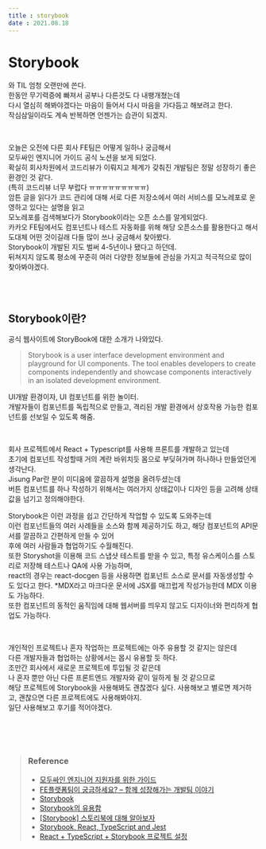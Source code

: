 ```yaml
---
title : storybook  
date : 2021.08.18
---
```


# Storybook
와 TIL 엄청 오랜만에 쓴다.  
한동안 무기력증에 빠져서 공부나 다른것도 다 내팽개쳤는데  
다시 열심히 해봐야겠다는 마음이 들어서 다시 마음을 가다듬고 해보려고 한다.  
작심삼일이라도 계속 반복하면 언젠가는 습관이 되겠지.

<br/>

오늘은 오전에 다른 회사 FE팀은 어떻게 일하나 궁금해서     
모두싸인 엔지니어 가이드 공식 노션을 보게 되었다.  
확실히 회사차원에서 코드리뷰가 이뤄지고 체계가 갖춰진 개발팀은 정말 성장하기 좋은 환경인 것 같다.  
(특히 코드리뷰 너무 부럽다 ㅠㅠㅠㅠㅠㅠㅠㅠㅠ)  
암튼 글을 읽다가 코드 관리에 대해 서로 다른 저장소에서 여러 서비스를 모노레포로 운영하고 있다는 설명을 읽고  
모노레포를 검색해보다가 Storybook이라는 오픈 소스를 알게되었다.  
카카오 FE팀에서도 컴포넌트나 테스트 자동화를 위해 해당 오픈소스를 활용한다고 해서  
도대체 어떤 것이길래 다들 많이 쓰나 궁금해서 찾아봤다.  
Storybook이 개발된 지도 벌써 4-5년이나 됐다고 하던데.  
뒤쳐지지 않도록 평소에 꾸준히 여러 다양한 정보들에 관심을 가지고 적극적으로 많이 찾아봐야겠다.   

<br/>
<br/>

## Storybook이란?
공식 웹사이트에 StoryBook에 대한 소개가 나와있다. 
> Storybook is a user interface development environment and playground for UI components. The tool enables developers to create components independently and showcase components interactively in an isolated development environment.

UI개발 환경이자, UI 컴포넌트를 위한 놀이터.  
개발자들이 컴포넌트를 독립적으로 만들고, 격리된 개발 환경에서 상호작용 가능한 컴포넌트를 선보일 수 있도록 해줌.  

<br/>


회사 프로젝트에서 React + Typescript를 사용해 프론트를 개발하고 있는데  
초기에 컴포넌트 작성할때 거의 계란 바위치듯 몸으로 부딪혀가며 하나하나 만들었던게 생각난다.  
Jisung Par란 분이 미디움에 깔끔하게 설명을 올려두셨는데  
버튼 컴포넌트를 하나 작성하기 위해서는 여러가지 상태값이나 디자인 등을 고려해 상태값을 넘기고 정의해야한다.  

Storybook은 이런 과정을 쉽고 간단하게 작업할 수 있도록 도와주는데  
이런 컴포넌트들의 여러 사례들을 소스와 함께 제공하기도 하고, 해당 컴포넌트의 API문서를 깔끔하고 간편하게 만들 수 있어  
후에 여러 사람들과 협업하기도 수월해진다.  
또한 Storyshot을 이용해 코드 스냅샷 테스트를 받을 수 있고, 특정 유스케이스를 스토리로 저장해 테스트나 QA에 사용 가능하며,  
react의 경우는 react-docgen 등을 사용하면 컴포넌트 소스로 문서를 자동생성할 수도 있다고 한다. 
*MDX라고 마크다운 문서에 JSX를 매끄럽게 작성가능한데 MDX 이용도 가능하다.   
또한 컴포넌트의 동적인 움직임에 대해 웹서버를 띄우지 않고도 디자이너와 편리하게 협업도 가능하다.

<br/>

개인적인 프로젝트나 혼자 작업하는 프로젝트에는 아주 유용할 것 같지는 않은데  
다른 개발자들과 협업하는 상황에서는 몹시 유용할 듯 하다.  
조만간 회사에서 새로운 프로젝트에 투입될 것 같은데  
나 혼자 뿐만 아닌 다른 프론트엔드 개발자와 같이 일하게 될 것 같으므로  
해당 프로젝트에 Storybook을 사용해봐도 괜찮겠다 싶다.
사용해보고 별로면 제거하고, 괜찮으면 다른 프로젝트에도 사용해봐야지.  
일단 사용해보고 후기를 적어야겠다.  

<br/>
<br/>
<br/>


> ### Reference
> * [모두싸인 엔지니어 지원자를 위한 가이드](https://www.notion.so/975a991feaa44450bfb29c3832091c24#b48e50e419f1431eae6a275fc1e4e555)
> * [FE플랫폼팀이 궁금하세요? – 함께 성장해가는 개발팀 이야기](https://tech.kakao.com/2020/09/21/kakao-fe-platform-team/)
> * [Storybook](https://storybook.js.org/)
> * [Storybook의 유용함](https://medium.com/@j_podracer/storybook%EC%9D%98-%EC%9C%A0%EC%9A%A9%ED%95%A8-8581ea618c32)
> * [[Storybook] 스토리북에 대해 알아보자](https://kjwsx23.tistory.com/541)
> * [Storybook, React, TypeScript and Jest](https://medium.com/@mtiller/storybook-react-typescript-and-jest-c9059ea06fa7)
> * [React + TypeScript + Storybook 프로젝트 설정](https://github.com/hohoya33/react-typescript-storybook)



